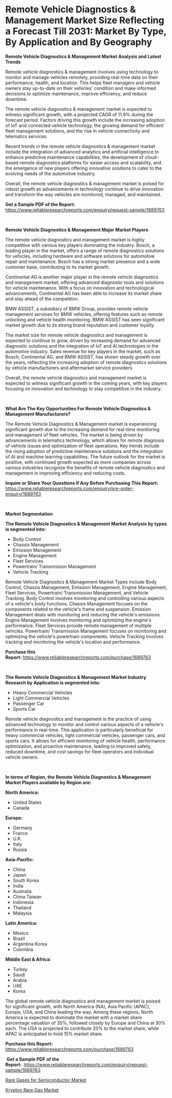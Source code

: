 <p><h1>Remote Vehicle Diagnostics & Management Market Size Reflecting a Forecast Till 2031: Market By Type, By Application and By Geography</h1></p><p><strong>Remote Vehicle Diagnostics & Management Market Analysis and Latest Trends</strong></p>
<p><p>Remote vehicle diagnostics & management involves using technology to monitor and manage vehicles remotely, providing real-time data on their performance, health, and location. This helps fleet managers and vehicle owners stay up-to-date on their vehicles' condition and make informed decisions to optimize maintenance, improve efficiency, and reduce downtime.</p><p>The remote vehicle diagnostics & management market is expected to witness significant growth, with a projected CAGR of 11.9% during the forecast period. Factors driving this growth include the increasing adoption of IoT and connected vehicle technology, the growing demand for efficient fleet management solutions, and the rise in vehicle connectivity and telematics services.</p><p>Recent trends in the remote vehicle diagnostics & management market include the integration of advanced analytics and artificial intelligence to enhance predictive maintenance capabilities, the development of cloud-based remote diagnostics platforms for easier access and scalability, and the emergence of new players offering innovative solutions to cater to the evolving needs of the automotive industry.</p><p>Overall, the remote vehicle diagnostics & management market is poised for robust growth as advancements in technology continue to drive innovation and transform the way vehicles are monitored, managed, and maintained.</p></p>
<p><strong>Get a Sample PDF of the Report:&nbsp;</strong> <a href="https://www.reliableresearchreports.com/enquiry/request-sample/1689763">https://www.reliableresearchreports.com/enquiry/request-sample/1689763</a></p>
<p>&nbsp;</p>
<p><strong>Remote Vehicle Diagnostics & Management Major Market Players</strong></p>
<p><p>The remote vehicle diagnostics and management market is highly competitive with various key players dominating the industry. Bosch, a leading player in the market, offers a range of remote diagnostics solutions for vehicles, including hardware and software solutions for automotive repair and maintenance. Bosch has a strong market presence and a wide customer base, contributing to its market growth.</p><p>Continental AG is another major player in the remote vehicle diagnostics and management market, offering advanced diagnostic tools and solutions for vehicle maintenance. With a focus on innovation and technological advancements, Continental AG has been able to increase its market share and stay ahead of the competition.</p><p>BMW ASSIST, a subsidiary of BMW Group, provides remote vehicle management services for BMW vehicles, offering features such as remote unlocking and vehicle health monitoring. BMW ASSIST has seen significant market growth due to its strong brand reputation and customer loyalty.</p><p>The market size for remote vehicle diagnostics and management is expected to continue to grow, driven by increasing demand for advanced diagnostic solutions and the integration of IoT and AI technologies in the automotive industry. Sales revenue for key players in the market, such as Bosch, Continental AG, and BMW ASSIST, has shown steady growth over the years, reflecting the increasing adoption of remote diagnostics solutions by vehicle manufacturers and aftermarket service providers.</p><p>Overall, the remote vehicle diagnostics and management market is expected to witness significant growth in the coming years, with key players focusing on innovation and technology to stay competitive in the industry.</p></p>
<p>&nbsp;</p>
<p><strong>What Are The Key Opportunities For Remote Vehicle Diagnostics & Management Manufacturers?</strong></p>
<p><p>The Remote Vehicle Diagnostics & Management market is experiencing significant growth due to the increasing demand for real-time monitoring and management of fleet vehicles. The market is being driven by advancements in telematics technology, which allows for remote diagnosis of vehicle issues and optimization of fleet operations. Key trends include the rising adoption of predictive maintenance solutions and the integration of AI and machine learning capabilities. The future outlook for the market is positive, with continued growth expected as more companies across various industries recognize the benefits of remote vehicle diagnostics and management in improving efficiency and reducing costs.</p></p>
<p><strong>Inquire or Share Your Questions If Any Before Purchasing This Report:</strong> <a href="https://www.reliableresearchreports.com/enquiry/pre-order-enquiry/1689763">https://www.reliableresearchreports.com/enquiry/pre-order-enquiry/1689763</a></p>
<p>&nbsp;</p>
<p><strong>Market Segmentation</strong></p>
<p><strong>The Remote Vehicle Diagnostics & Management Market Analysis by types is segmented into:</strong></p>
<p><ul><li>Body Control</li><li>Chassis Management</li><li>Emission Management</li><li>Engine Management</li><li>Fleet Services</li><li>Powertrain/ Transmission Management</li><li>Vehicle Tracking</li></ul></p>
<p><p>Remote Vehicle Diagnostics & Management Market Types include Body Control, Chassis Management, Emission Management, Engine Management, Fleet Services, Powertrain/ Transmission Management, and Vehicle Tracking. Body Control involves monitoring and controlling various aspects of a vehicle's body functions. Chassis Management focuses on the components related to the vehicle's frame and suspension. Emission Management deals with monitoring and reducing the vehicle's emissions. Engine Management involves monitoring and optimizing the engine's performance. Fleet Services provide remote management of multiple vehicles. Powertrain/ Transmission Management focuses on monitoring and optimizing the vehicle's powertrain components. Vehicle Tracking involves tracking and monitoring the vehicle's location and performance.</p></p>
<p><strong>Purchase this Report:&nbsp;</strong><a href="https://www.reliableresearchreports.com/purchase/1689763">https://www.reliableresearchreports.com/purchase/1689763</a></p>
<p>&nbsp;</p>
<p><strong>The Remote Vehicle Diagnostics & Management Market Industry Research by Application is segmented into:</strong></p>
<p><ul><li>Heavy Commercial Vehicles</li><li>Light Commercial Vehicles</li><li>Passenger Car</li><li>Sports Car</li></ul></p>
<p><p>Remote vehicle diagnostics and management is the practice of using advanced technology to monitor and control various aspects of a vehicle's performance in real-time. This application is particularly beneficial for heavy commercial vehicles, light commercial vehicles, passenger cars, and sports cars. It allows for efficient monitoring of vehicle health, performance optimization, and proactive maintenance, leading to improved safety, reduced downtime, and cost savings for fleet operators and individual vehicle owners.</p></p>
<p>&nbsp;</p>
<p><strong>In terms of Region, the Remote Vehicle Diagnostics & Management Market Players available by Region are:</strong></p>
<p>
    <p> <strong> North America: </strong>
        <ul>
            <li>United States</li>
            <li>Canada</li>
        </ul>
        </p> 
    <p> <strong> Europe: </strong>
        <ul>
            <li>Germany</li>
            <li>France</li>
            <li>U.K.</li>
            <li>Italy</li>
            <li>Russia</li>
        </ul>
        </p> 
    <p> <strong> Asia-Pacific: </strong>
        <ul>
            <li>China</li>
            <li>Japan</li>
            <li>South Korea</li>
            <li>India</li>
            <li>Australia</li>
            <li>China Taiwan</li>
            <li>Indonesia</li>
            <li>Thailand</li>
            <li>Malaysia</li>
        </ul>
        </p> 
    <p> <strong> Latin America: </strong>
        <ul>
            <li>Mexico</li>
            <li>Brazil</li>
            <li>Argentina Korea</li>
            <li>Colombia</li>
        </ul>
        </p> 
    <p> <strong> Middle East & Africa: </strong>
        <ul>
            <li>Turkey</li>
            <li>Saudi</li>
            <li>Arabia</li>
            <li>UAE</li>
            <li>Korea</li>
        </ul>
    </p>
    </p>
<p><p>The global remote vehicle diagnostics and management market is poised for significant growth, with North America (NA), Asia Pacific (APAC), Europe, USA, and China leading the way. Among these regions, North America is expected to dominate the market with a market share percentage valuation of 35%, followed closely by Europe and China at 30% each. The USA is projected to contribute 20% to the market share, while APAC is anticipated to hold 15% market share.</p></p>
<p><strong>Purchase this Report: </strong><a href="https://www.reliableresearchreports.com/purchase/1689763">https://www.reliableresearchreports.com/purchase/1689763</a></p>
<p>&nbsp;<strong>Get a Sample PDF of the Report:&nbsp;&nbsp;</strong><a href="https://www.reliableresearchreports.com/enquiry/request-sample/1689763">https://www.reliableresearchreports.com/enquiry/request-sample/1689763</a></p>
<p><strong></strong></p>
<p><p><a href="https://issuu.com/reportprime-2/docs/rare-gases-for-semiconductor-market-size-2030.pptx">Rare Gases for Semiconductor Market</a></p><p><a href="https://issuu.com/reportprime-2/docs/krypton-rare-gas-market-size-2030.pptx">Krypton Rare Gas Market</a></p></p>